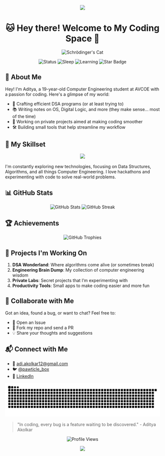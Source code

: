 <div align="center">
    <img src="https://capsule-render.vercel.app/api?animation=fadeIn&type=waving&color=gradient&height=200&fontAlignY=40"/>
</div>

<h1 align="center">🐱 Hey there! Welcome to My Coding Space 🚀</h1>

<p align="center">
    <img src="https://github.com/schrodingerspet/schrodingerspet/assets/161422183/aa3705a1-b0b0-4883-9588-8aa0ac08d404" alt="Schrödinger's Cat" width="400"/>
</p>

<p align="center">
    <img src="https://img.shields.io/badge/status-always%20coding-brightgreen" alt="Status"/>
    <img src="https://img.shields.io/badge/sleep-intermittent-red" alt="Sleep"/>
    <img src="https://img.shields.io/badge/learning-never%20stops-yellow" alt="Learning"/>
    <img src="https://img.shields.io/static/v1?label=%F0%9F%8C%9F&message=Give%20it%20a%20Star&style=flat&color=BC4E99" alt="Star Badge"/>
</p>

## 👋 About Me

Hey! I'm Aditya, a 19-year-old Computer Engineering student at AVCOE with a passion for coding. Here's a glimpse of my world:

- 🚀 Crafting efficient DSA programs (or at least trying to)
- 📚 Writing notes on OS, Digital Logic, and more (they make sense... most of the time)
- 🎯 Working on private projects aimed at making coding smoother
- 🛠️ Building small tools that help streamline my workflow

## 🧠 My Skillset

<p align="center">
  <img src="https://go-skill-icons.vercel.app/api/icons?i=git,androidstudio,vscode,cpp,python,java,gradle,github" />
</p>

I'm constantly exploring new technologies, focusing on Data Structures, Algorithms, and all things Computer Engineering. I love hackathons and experimenting with code to solve real-world problems.

## 📊 GitHub Stats

<div align="center">
  <picture>
    <source media="(prefers-color-scheme: dark)" srcset="https://github-readme-stats.vercel.app/api?username=schrodingerspet&show_icons=true&theme=dark"/>
    <source media="(prefers-color-scheme: light)" srcset="https://github-readme-stats.vercel.app/api?username=schrodingerspet&show_icons=true&theme=default"/>
    <img src="https://github-readme-stats.vercel.app/api?username=schrodingerspet&show_icons=true&theme=default" alt="GitHub Stats" height="150"/>
  </picture>
  <picture>
    <source media="(prefers-color-scheme: dark)" srcset="https://github-readme-streak-stats.herokuapp.com/?user=schrodingerspet&theme=dark"/>
    <source media="(prefers-color-scheme: light)" srcset="https://github-readme-streak-stats.herokuapp.com/?user=schrodingerspet&theme=default"/>
    <img src="https://github-readme-streak-stats.herokuapp.com/?user=schrodingerspet&theme=default" alt="GitHub Streak" height="150"/>
  </picture>
</div>


## 🏆 Achievements

<p align="center">
     <picture>
         <source media="(prefers-color-scheme: dark)" srcset="https://github-profile-trophy.vercel.app/?username=schrodingerspet&theme=radical">
         <source media="(prefers-color-scheme: light)" srcset="https://github-profile-trophy.vercel.app/?username=schrodingerspet&theme=flat">
         <img src="https://github-profile-trophy.vercel.app/?username=schrodingerspet&theme=flat" alt="GitHub Trophies">
     </picture>
</p>



## 🚀 Projects I'm Working On

1. **DSA Wonderland**: Where algorithms come alive (or sometimes break)
2. **Engineering Brain Dump**: My collection of computer engineering wisdom
3. **Private Labs**: Secret projects that I’m experimenting with
4. **Productivity Tools**: Small apps to make coding easier and more fun

## 🤝 Collaborate with Me

Got an idea, found a bug, or want to chat? Feel free to:
- 🐛 Open an Issue
- 🍴 Fork my repo and send a PR
- 💡 Share your thoughts and suggestions

## 📬 Connect with Me

- 📧 adi.akolkar12@gmail.com
- 🐦 [@pawticle_box](https://twitter.com/pawticle_box)
- 💼 [LinkedIn](https://linkedin.com/in/aditya-akolkar)

<p align="center">
    <img src="https://raw.githubusercontent.com/schrodingerspet/schrodingerspet/output/github-contribution-grid-snake-dark.svg" alt="Snake animation"/>
</p>

> "In coding, every bug is a feature waiting to be discovered." - Aditya Akolkar

<p align="center">
    <img src="https://visitcount.itsvg.in/api?id=schrodingerspet&label=Profile%20Views&color=6&icon=1&pretty=true" alt="Profile Views"/>
</p>

<div align="center">
  <img src="https://capsule-render.vercel.app/api?type=waving&color=gradient&height=100&section=footer"/>
</div>
